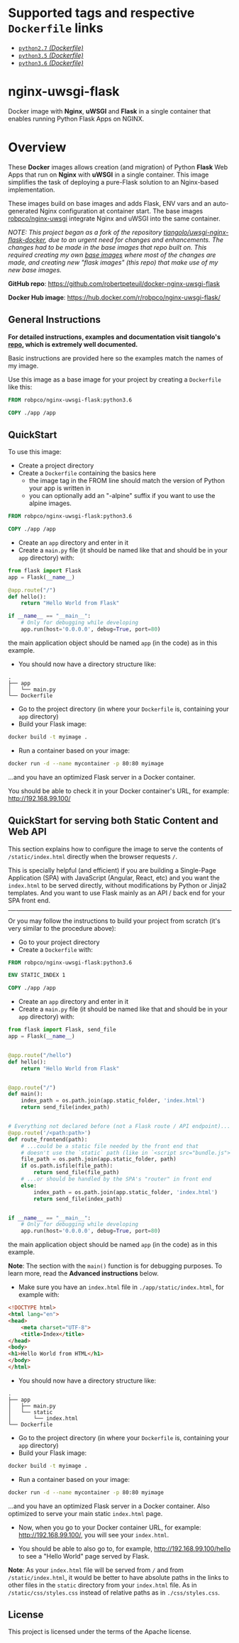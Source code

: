 # Supported tags and respective `Dockerfile` links

* [`python2.7` _(Dockerfile)_](https://github.com/robertpeteuil/docker-nginx-uwsgi-flask/blob/master/python2.7/Dockerfile)
* [`python3.5` _(Dockerfile)_](https://github.com/robertpeteuil/docker-nginx-uwsgi-flask/blob/master/python3.5/Dockerfile)
* [`python3.6` _(Dockerfile)_](https://github.com/robertpeteuil/docker-nginx-uwsgi-flask/blob/master/python3.6/Dockerfile)

# nginx-uwsgi-flask

Docker image with **Nginx**, **uWSGI** and **Flask** in a single container that enables running Python Flask Apps on NGINX.

# Overview

These **Docker** images allows creation (and migration) of Python **Flask** Web Apps that run on **Nginx** with **uWSGI** in a single container. This image simplifies the task of deploying a pure-Flask solution to an Nginx-based implementation.

These images build on base images and adds Flask, ENV vars and an auto-generated Nginx configuration at container start.  The base images [robpco/nginx-uwsgi](https://hub.docker.com/r/robpco/nginx-uwsgi/) integrate Nginx and uWSGI into the same container.

*NOTE: This project began as a fork of the repository [tiangolo/uwsgi-nginx-flask-docker](https://github.com/tiangolo/uwsgi-nginx-flask-docker), due to an urgent need for changes and enhancements.  The changes had to be made in the base images that repo built on.  This required creating my own [base images](https://github.com/robertpeteuil/docker-nginx-uwsgi) where most of the changes are made, and creating new "flask images" (this repo) that make use of my new base images.*

**GitHub repo**: <https://github.com/robertpeteuil/docker-nginx-uwsgi-flask>

**Docker Hub image**: <https://hub.docker.com/r/robpco/nginx-uwsgi-flask/>

## General Instructions

**For detailed instructions, examples and documentation visit tiangolo's [repo](https://github.com/tiangolo/uwsgi-nginx-flask-docker), which is extremely well documented.**

Basic instructions are provided here so the examples match the names of my image.

Use this image as a base image for your project by creating a `Dockerfile` like this:

```Dockerfile
FROM robpco/nginx-uwsgi-flask:python3.6

COPY ./app /app
```


## QuickStart

To use this image:

- Create a project directory
- Create a `Dockerfile` containing the basics here
  - the image tag in the FROM line should match the version of Python your app is written in
  - you can optionally add an "-alpine" suffix if you want to use the alpine images.

```Dockerfile
FROM robpco/nginx-uwsgi-flask:python3.6

COPY ./app /app
```

- Create an `app` directory and enter in it
- Create a `main.py` file (it should be named like that and should be in your `app` directory) with:

```python
from flask import Flask
app = Flask(__name__)

@app.route("/")
def hello():
    return "Hello World from Flask"

if __name__ == "__main__":
    # Only for debugging while developing
    app.run(host='0.0.0.0', debug=True, port=80)
```

the main application object should be named `app` (in the code) as in this example.

- You should now have a directory structure like:

```
.
├── app
│   └── main.py
└── Dockerfile
```

* Go to the project directory (in where your `Dockerfile` is, containing your `app` directory)
* Build your Flask image:

```bash
docker build -t myimage .
```

* Run a container based on your image:

```bash
docker run -d --name mycontainer -p 80:80 myimage
```

...and you have an optimized Flask server in a Docker container.

You should be able to check it in your Docker container's URL, for example: <http://192.168.99.100/>


## QuickStart for serving both Static Content and Web API

This section explains how to configure the image to serve the contents of `/static/index.html` directly when the browser requests `/`.

This is specially helpful (and efficient) if you are building a Single-Page Application (SPA) with JavaScript (Angular, React, etc) and you want the `index.html` to be served directly, without modifications by Python or Jinja2 templates. And you want to use Flask mainly as an API / back end for your SPA front end.

---

Or you may follow the instructions to build your project from scratch (it's very similar to the procedure above):

* Go to your project directory
* Create a `Dockerfile` with:

```Dockerfile
FROM robpco/nginx-uwsgi-flask:python3.6

ENV STATIC_INDEX 1

COPY ./app /app
```

* Create an `app` directory and enter in it
* Create a `main.py` file (it should be named like that and should be in your `app` directory) with:

```python
from flask import Flask, send_file
app = Flask(__name__)


@app.route("/hello")
def hello():
    return "Hello World from Flask"


@app.route("/")
def main():
    index_path = os.path.join(app.static_folder, 'index.html')
    return send_file(index_path)


# Everything not declared before (not a Flask route / API endpoint)...
@app.route('/<path:path>')
def route_frontend(path):
    # ...could be a static file needed by the front end that
    # doesn't use the `static` path (like in `<script src="bundle.js">`)
    file_path = os.path.join(app.static_folder, path)
    if os.path.isfile(file_path):
        return send_file(file_path)
    # ...or should be handled by the SPA's "router" in front end
    else:
        index_path = os.path.join(app.static_folder, 'index.html')
        return send_file(index_path)


if __name__ == "__main__":
    # Only for debugging while developing
    app.run(host='0.0.0.0', debug=True, port=80)
```

the main application object should be named `app` (in the code) as in this example.

**Note**: The section with the `main()` function is for debugging purposes. To learn more, read the **Advanced instructions** below.

* Make sure you have an `index.html` file in `./app/static/index.html`, for example with:

```html
<!DOCTYPE html>
<html lang="en">
<head>
    <meta charset="UTF-8">
    <title>Index</title>
</head>
<body>
<h1>Hello World from HTML</h1>
</body>
</html>
```

* You should now have a directory structure like:

```
.
├── app
│   ├── main.py
│   └── static
│       └── index.html
└── Dockerfile
```

* Go to the project directory (in where your `Dockerfile` is, containing your `app` directory)
* Build your Flask image:

```bash
docker build -t myimage .
```

* Run a container based on your image:

```bash
docker run -d --name mycontainer -p 80:80 myimage
```

...and you have an optimized Flask server in a Docker container. Also optimized to serve your main static `index.html` page.

* Now, when you go to your Docker container URL, for example: <http://192.168.99.100/>, you will see your `index.html`.

* You should be able to also go to, for example, <http://192.168.99.100/hello> to see a "Hello World" page served by Flask.

**Note**: As your `index.html` file will be served from `/` and from `/static/index.html`, it would be better to have absolute paths in the links to other files in the `static` directory from your `index.html` file. As in `/static/css/styles.css` instead of relative paths as in `./css/styles.css`.


## License

This project is licensed under the terms of the Apache license.
